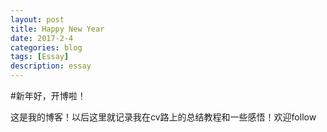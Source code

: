 ```yaml
---
layout: post
title: Happy New Year
date: 2017-2-4
categories: blog
tags: [Essay]
description: essay
---
```


#新年好，开博啦！

这是我的博客！以后这里就记录我在cv路上的总结教程和一些感悟！欢迎follow